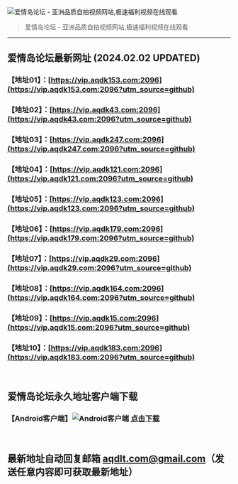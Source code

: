 ![爱情岛论坛 - 亚洲品质自拍视频网站,极速福利视频在线观看](http://ww1.sinaimg.cn/large/007drMcOgy1g5i6x3ua0xj30eg0393yo.jpg)
> 爱情岛论坛 - 亚洲品质自拍视频网站,极速福利视频在线观看

---

## 爱情岛论坛最新网址 (2024.02.02 UPDATED)
### 【地址01】：[https://vip.aqdk153.com:2096](https://vip.aqdk153.com:2096?utm_source=github)
### 【地址02】：[https://vip.aqdk43.com:2096](https://vip.aqdk43.com:2096?utm_source=github)
### 【地址03】：[https://vip.aqdk247.com:2096](https://vip.aqdk247.com:2096?utm_source=github)
### 【地址04】：[https://vip.aqdk121.com:2096](https://vip.aqdk121.com:2096?utm_source=github)
### 【地址05】：[https://vip.aqdk123.com:2096](https://vip.aqdk123.com:2096?utm_source=github)
### 【地址06】：[https://vip.aqdk179.com:2096](https://vip.aqdk179.com:2096?utm_source=github)
### 【地址07】：[https://vip.aqdk29.com:2096](https://vip.aqdk29.com:2096?utm_source=github)
### 【地址08】：[https://vip.aqdk164.com:2096](https://vip.aqdk164.com:2096?utm_source=github)
### 【地址09】：[https://vip.aqdk15.com:2096](https://vip.aqdk15.com:2096?utm_source=github)
### 【地址10】：[https://vip.aqdk183.com:2096](https://vip.aqdk183.com:2096?utm_source=github)
<br>

## 爱情岛论坛永久地址客户端下载
### 【Android客户端】![Android客户端](https://ww1.sinaimg.cn/large/007drMcOgy1fzljgv278jj300f00ia9t.jpg) [点击下载](https://app.aqdlt.app/v1/aqdlt_android_0828.apk)

<br>

## 最新地址自动回复邮箱 [aqdlt.com@gmail.com](mailto:aqdlt.com@gmail.com)（发送任意内容即可获取最新地址）
